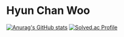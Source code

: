 # Hyun Chan Woo
[![Anurag's GitHub stats](https://github-readme-stats.vercel.app/api?username=h9661)](https://github.com/anuraghazra/github-readme-stats) [![Solved.ac Profile](http://mazassumnida.wtf/api/v2/generate_badge?boj=h9661_py)](https://solved.ac/h9661_py/)
